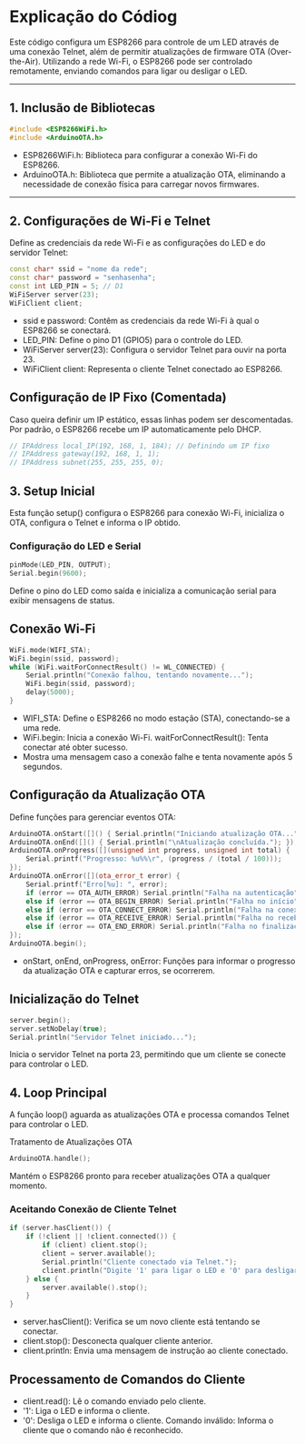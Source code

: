 # Explicação do Códiog

Este código configura um ESP8266 para controle de um LED através de uma conexão Telnet, além de permitir atualizações de firmware OTA (Over-the-Air). Utilizando a rede Wi-Fi, o ESP8266 pode ser controlado remotamente, enviando comandos para ligar ou desligar o LED.

---

## 1. Inclusão de Bibliotecas

```cpp
#include <ESP8266WiFi.h>
#include <ArduinoOTA.h>
```
- ESP8266WiFi.h: Biblioteca para configurar a conexão Wi-Fi do ESP8266.
- ArduinoOTA.h: Biblioteca que permite a atualização OTA, eliminando a necessidade de conexão física para carregar novos firmwares.
---
## 2. Configurações de Wi-Fi e Telnet
Define as credenciais da rede Wi-Fi e as configurações do LED e do servidor Telnet:

```cpp 
const char* ssid = "nome da rede";
const char* password = "senhasenha";
const int LED_PIN = 5; // D1
WiFiServer server(23);
WiFiClient client;
```

- ssid e password: Contêm as credenciais da rede Wi-Fi à qual o ESP8266 se conectará.
- LED_PIN: Define o pino D1 (GPIO5) para o controle do LED.
- WiFiServer server(23): Configura o servidor Telnet para ouvir na porta 23.
- WiFiClient client: Representa o cliente Telnet conectado ao ESP8266.
## Configuração de IP Fixo (Comentada)
Caso queira definir um IP estático, essas linhas podem ser descomentadas. Por padrão, o ESP8266 recebe um IP automaticamente pelo DHCP.
```cpp
// IPAddress local_IP(192, 168, 1, 184); // Definindo um IP fixo
// IPAddress gateway(192, 168, 1, 1);
// IPAddress subnet(255, 255, 255, 0);
```
## 3. Setup Inicial
Esta função setup() configura o ESP8266 para conexão Wi-Fi, inicializa o OTA, configura o Telnet e informa o IP obtido.

### Configuração do LED e Serial

```cpp
pinMode(LED_PIN, OUTPUT);
Serial.begin(9600);
```
Define o pino do LED como saída e inicializa a comunicação serial para exibir mensagens de status.

## Conexão Wi-Fi
```cpp
WiFi.mode(WIFI_STA);
WiFi.begin(ssid, password);
while (WiFi.waitForConnectResult() != WL_CONNECTED) {
    Serial.println("Conexão falhou, tentando novamente...");
    WiFi.begin(ssid, password);
    delay(5000);
}
```

- WIFI_STA: Define o ESP8266 no modo estação (STA), conectando-se a uma rede.
- WiFi.begin: Inicia a conexão Wi-Fi.
waitForConnectResult(): Tenta conectar até obter sucesso.
- Mostra uma mensagem caso a conexão falhe e tenta novamente após 5 segundos.
## Configuração da Atualização OTA

Define funções para gerenciar eventos OTA:

```cpp
ArduinoOTA.onStart([]() { Serial.println("Iniciando atualização OTA..."); });
ArduinoOTA.onEnd([]() { Serial.println("\nAtualização concluída."); });
ArduinoOTA.onProgress([](unsigned int progress, unsigned int total) {
    Serial.printf("Progresso: %u%%\r", (progress / (total / 100)));
});
ArduinoOTA.onError([](ota_error_t error) {
    Serial.printf("Erro[%u]: ", error);
    if (error == OTA_AUTH_ERROR) Serial.println("Falha na autenticação");
    else if (error == OTA_BEGIN_ERROR) Serial.println("Falha no início");
    else if (error == OTA_CONNECT_ERROR) Serial.println("Falha na conexão");
    else if (error == OTA_RECEIVE_ERROR) Serial.println("Falha no recebimento");
    else if (error == OTA_END_ERROR) Serial.println("Falha no finalização");
});
ArduinoOTA.begin();
```

- onStart, onEnd, onProgress, onError: Funções para informar o progresso da atualização OTA e capturar erros, se ocorrerem.
## Inicialização do Telnet
```cpp
server.begin();
server.setNoDelay(true);
Serial.println("Servidor Telnet iniciado...");
```

Inicia o servidor Telnet na porta 23, permitindo que um cliente se conecte para controlar o LED.

## 4. Loop Principal
A função loop() aguarda as atualizações OTA e processa comandos Telnet para controlar o LED.

Tratamento de Atualizações OTA
```cpp
ArduinoOTA.handle();
```
Mantém o ESP8266 pronto para receber atualizações OTA a qualquer momento.

### Aceitando Conexão de Cliente Telnet

```cpp
if (server.hasClient()) {
    if (!client || !client.connected()) {
        if (client) client.stop();
        client = server.available();
        Serial.println("Cliente conectado via Telnet.");
        client.println("Digite '1' para ligar o LED e '0' para desligar o LED.");
    } else {
        server.available().stop();
    }
}
```
- server.hasClient(): Verifica se um novo cliente está tentando se conectar.
- client.stop(): Desconecta qualquer cliente anterior.
- client.println: Envia uma mensagem de instrução ao cliente conectado.
## Processamento de Comandos do Cliente
- client.read(): Lê o comando enviado pelo cliente.
- '1': Liga o LED e informa o cliente.
- '0': Desliga o LED e informa o cliente.
Comando inválido: Informa o cliente que o comando não é reconhecido.
